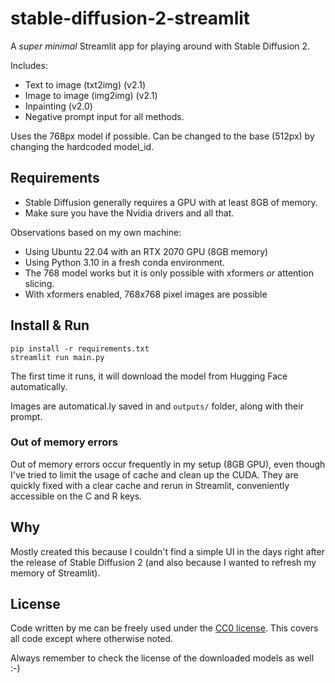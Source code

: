 # stable-diffusion-2-streamlit

A *super minimal* Streamlit app for playing around with Stable Diffusion 2.

Includes:
- Text to image (txt2img) (v2.1)
- Image to image (img2img) (v2.1)
- Inpainting (v2.0)
- Negative prompt input for all methods.

Uses the 768px model if possible. Can be changed to the base (512px) by changing the hardcoded model_id.

## Requirements

- Stable Diffusion generally requires a GPU with at least 8GB of memory.
- Make sure you have the Nvidia drivers and all that.

Observations based on my own machine:
- Using Ubuntu 22.04 with an RTX 2070 GPU (8GB memory)
- Using Python 3.10 in a fresh conda environment.
- The 768 model works but it is only possible with xformers *or* attention slicing.
- With xformers enabled, 768x768 pixel images are possible

## Install & Run

```
pip install -r requirements.txt
streamlit run main.py
```

The first time it runs, it will download the model from Hugging Face automatically.

Images are automatical.ly saved in and `outputs/` folder, along with their prompt.

### Out of memory errors

Out of memory errors occur frequently in my setup (8GB GPU), even though I've tried to limit the usage of cache and clean up the CUDA. They are quickly fixed with a clear cache and rerun in Streamlit, conveniently accessible on the C and R keys.

## Why

Mostly created this because I couldn't find a simple UI in the days right after the release of Stable Diffusion 2 (and also because I wanted to refresh my memory of Streamlit).

## License

Code written by me can be freely used under the [CC0 license](/LICENSE). This covers all code except where otherwise noted.

Always remember to check the license of the downloaded models as well :-)
